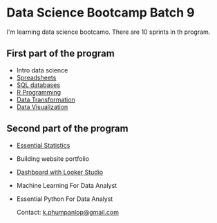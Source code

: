 # Data Science Bootcamp Batch 9

I'm learning data science bootcamo. There are 10 sprints in th program.

## First part of the program

- Intro data science
- [Spreadsheets](Spreadsheets)
- [SQL databases](SQL%20databases)
- [R Programming](R_programming)
- [Data Transformation](Data%20Transformation)
- [Data Visualization](Data%20Visualization)

## Second part of the program

- [Essential Statistics](Statistics)
- Building website portfolio
- [Dashboard with Looker Studio](Dashboard)
- Machine Learning For Data Analyst
- Essential Python For Data Analyst

  Contact: k.phumpanlop@gmail.com
